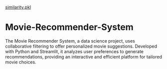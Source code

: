 [similarity.pkl](https://drive.google.com/file/d/13GjpJHK8J0iUwYwIcGK9a_mgBGOt7rZT/view?usp=drive_link)


# Movie-Recommender-System
The Movie Recommender System, a data science project, uses collaborative filtering to offer personalized movie suggestions. Developed with Python and Streamlit, it analyzes user preferences to generate recommendations, providing an interactive and efficient platform for tailored movie choices.
